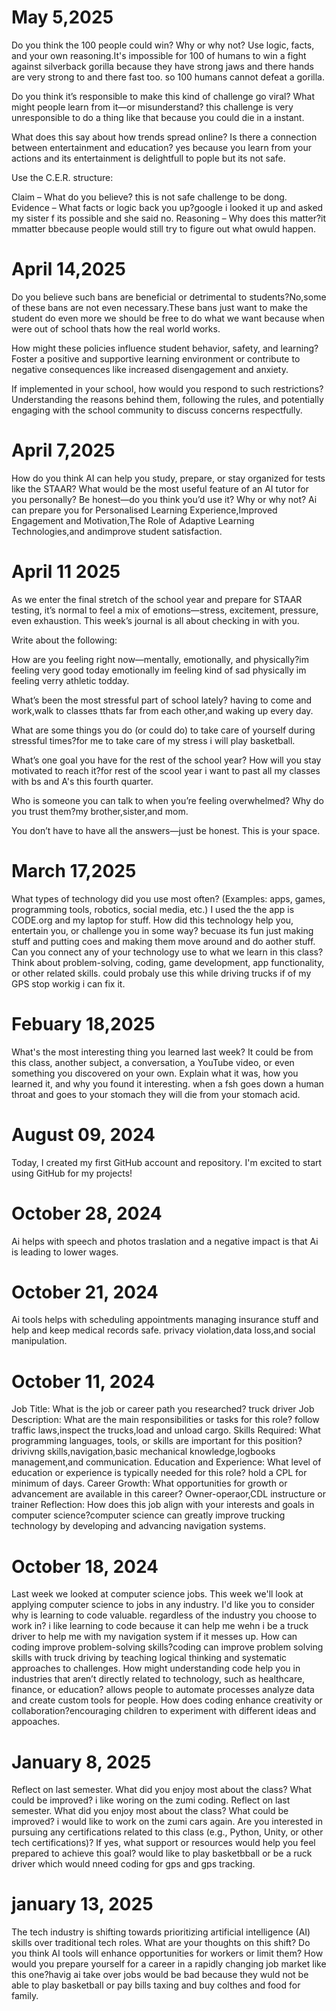 # May 5,2025
Do you think the 100 people could win? Why or why not? Use logic, facts, and your own reasoning.It's impossible for 100 of humans to win a fight against silverback gorilla because they have strong jaws and there hands are very strong to and there fast too. so 100 humans cannot defeat a gorilla.

Do you think it’s responsible to make this kind of challenge go viral? What might people learn from it—or misunderstand? this challenge is very unresponsible to do a thing like that because you could die in a instant.

What does this say about how trends spread online? Is there a connection between entertainment and education? yes because you learn from your actions and its entertainment is delightfull to pople but its not safe.

Use the C.E.R. structure:

Claim – What do you believe? this is not safe challenge to be dong.
Evidence – What facts or logic back you up?google i looked it up and asked my sister f its possible and she said no.
Reasoning – Why does this matter?it mmatter bbecause people would still try to figure out what owuld happen.




# April 14,2025
Do you believe such bans are beneficial or detrimental to students?No,some of these bans are not even necessary.These bans just want to make the student do even more we should be free to do what we want because when were out of school thats how the real world works.

How might these policies influence student behavior, safety, and learning? Foster a positive and supportive learning environment or contribute to negative consequences like increased disengagement and anxiety.

If implemented in your school, how would you respond to such restrictions? Understanding the reasons behind them, following the rules, and potentially engaging with the school community to discuss concerns respectfully.



# April 7,2025
How do you think AI can help you study, prepare, or stay organized for tests like the STAAR? What would be the most useful feature of an AI tutor for you personally? Be honest—do you think you’d use it? Why or why not? Ai can prepare you for Personalised Learning Experience,Improved Engagement and Motivation,The Role of Adaptive Learning Technologies,and andimprove student satisfaction.



# April 11 2025

As we enter the final stretch of the school year and prepare for STAAR testing, it’s normal to feel a mix of emotions—stress, excitement, pressure, even exhaustion. This week’s journal is all about checking in with you.

Write about the following:

How are you feeling right now—mentally, emotionally, and physically?im feeling very good today emotionally im feeling kind of sad physically im feeling verry athletic todday.

What’s been the most stressful part of school lately? having to come and work,walk to classes tthats far from each other,and waking up every day.

What are some things you do (or could do) to take care of yourself during stressful times?for me to take care of my stress i will play basketball.

What’s one goal you have for the rest of the school year? How will you stay motivated to reach it?for rest of the scool year i want to past all my classes with bs and A's this fourth quarter.

Who is someone you can talk to when you’re feeling overwhelmed? Why do you trust them?my brother,sister,and mom.

You don’t have to have all the answers—just be honest. This is your space.


# March 17,2025
What types of technology did you use most often? (Examples: apps, games, programming tools, robotics, social media, etc.) I used the the app is CODE.org and my laptop for stuff.
How did this technology help you, entertain you, or challenge you in some way? becuase its fun just making stuff and putting coes and making them move around and do aother stuff.
Can you connect any of your technology use to what we learn in this class? Think about problem-solving, coding, game development, app functionality, or other related skills.  could probaly use this while driving trucks if of my GPS  stop workig i can fix it.



# Febuary 18,2025 
What's the most interesting thing you learned last week? It could be from this class, another subject, a conversation, a YouTube video, or even something you discovered on your own. Explain what it was, how you learned it, and why you found it interesting. when a fsh goes down a human throat and goes to your stomach they will die from your stomach acid.


# August 09, 2024

Today, I created my first GitHub account and repository. I'm excited to start using GitHub for my projects!

# October 28, 2024
Ai helps with speech and photos traslation and a negative impact is that Ai is leading to lower wages.

# October 21, 2024
Ai tools  helps with scheduling appointments managing insurance  stuff and help and keep medical records safe.
privacy violation,data loss,and social manipulation.


# October 11, 2024
Job Title: What is the job or career path you researched? truck driver
Job Description: What are the main responsibilities or tasks for this role? follow traffic laws,inspect the trucks,load and unload cargo.
Skills Required: What programming languages, tools, or skills are important for this position?
drivivng skills,navigation,basic mechanical knowledge,logbooks management,and communication.
Education and Experience: What level of education or experience is typically needed for this role? hold a CPL for minimum of days.
Career Growth: What opportunities for growth or advancement are available in this career? Owner-operaor,CDL instructure or trainer 
Reflection: How does this job align with your interests and goals in computer science?computer science can greatly improve trucking technology by developing and advancing navigation systems.
# October 18, 2024
Last week we looked at computer science jobs. This week we'll look at applying computer science to jobs in any industry. I'd like you to consider why is learning to code valuable. regardless of the industry you choose to work in? i like learning to code because it can help me wehn i be a truck driver to help me with my navigation system if it messes up.
How can coding improve problem-solving skills?coding can improve problem solving skills with truck driving by teaching logical thinking and systematic approaches to challenges.
How might understanding code help you in industries that aren’t directly related to technology, such as healthcare, finance, or education? allows people to automate processes analyze data and create custom tools for people.
How does coding enhance creativity or collaboration?encouraging children to experiment with different ideas and appoaches.


# January 8, 2025

Reflect on last semester. What did you enjoy most about the class? What could be improved? i like woring on the zumi coding.
Reflect on last semester. What did you enjoy most about the class? What could be improved? i would like to work on the zumi cars again.
 Are you interested in pursuing any certifications related to this class (e.g., Python, Unity, or other tech certifications)? If yes, what support or resources would help you feel prepared to achieve this goal?  would like to play basketbball or be a ruck driver which would nneed coding for gps and gps tracking.

# january 13, 2025

The tech industry is shifting towards prioritizing artificial intelligence (AI) skills over traditional tech roles. What are your thoughts on this shift? Do you think AI tools will enhance opportunities for workers or limit them? How would you prepare yourself for a career in a rapidly changing job market like this one?havig ai take over jobs would be bad  because they wuld not be able to play basketball or pay bills taxing and buy colthes and food for family.
